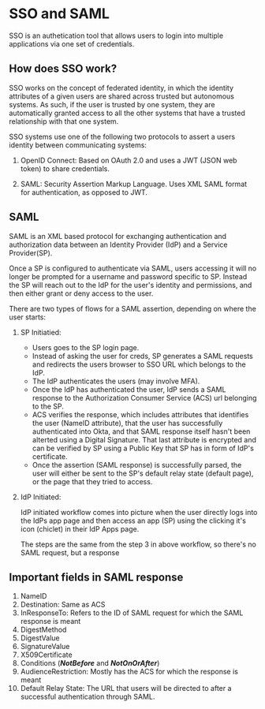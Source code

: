 # SSO and SAML

SSO is an authetication tool that allows users to login into multiple applications via one set of credentials.

## How does SSO work?

SSO works on the concept of federated identity, in which the identity attributes of a given users are shared across trusted but autonomous systems. As such, if the user is trusted by one system, they are automatically granted access to all the other systems that have a trusted relationship with that one system.

SSO systems use one of the following two protocols to assert a users identity between communicating systems:

1. OpenID Connect: Based on OAuth 2.0 and uses a JWT (JSON web token) to share credentials.

2. SAML: Security Assertion Markup Language. Uses XML SAML format for authentication, as opposed to JWT.


## SAML

SAML is an XML based protocol for exchanging authentication and authorization data between an Identity Provider (IdP) and a Service Provider(SP).


Once a SP is configured to authenticate via SAML, users accessing it will no longer be prompted for a username and password specific to SP. Instead the SP will reach out to the IdP for the user's identity and permissions, and then either grant or deny access to the user.

There are two types of flows for a SAML assertion, depending on where the user starts:

1. SP Initiatied: 

    * Users goes to the SP login page.
    * Instead of asking the user for creds, SP generates a SAML requests and redirects the users browser to SSO URL which belongs to the IdP.
    * The IdP authenticates the users (may involve MFA).
    * Once the IdP has authenticated the user, IdP sends a SAML response to the Authorization Consumer Service (ACS) url belonging to the SP.
    * ACS verifies the response, which includes attributes that identifies the user (NameID attribute), that the user has successfully authenticated into Okta, and that SAML response itself hasn't been alterted using a Digital Signature. That last attribute is encrypted and can be verified by SP using a Public Key that SP has in form of IdP's certificate.
    * Once the assertion (SAML response) is successfully parsed, the user will either be sent to the SP's default relay state (default page), or the page that they tried to access.

2. IdP Initiated:

    IdP initiated workflow comes into picture when the user directly logs into the IdPs app page and then access an app (SP) using the clicking it's icon (chiclet) in their IdP Apps page.

    The steps are the same from the step 3 in above workflow, so there's no SAML request, but a response


## Important fields in SAML response

1. NameID
2. Destination: Same as ACS
3. InResponseTo: Refers to the ID of SAML request for which the SAML response is meant
4. DigestMethod 
5. DigestValue
6. SignatureValue
7. X509Certificate
8. Conditions (***NotBefore*** and ***NotOnOrAfter***)
9. AudienceRestriction: Mostly has the ACS for which the response is meant
10. Default Relay State: The URL that users will be directed to after a successful authentication through SAML.
